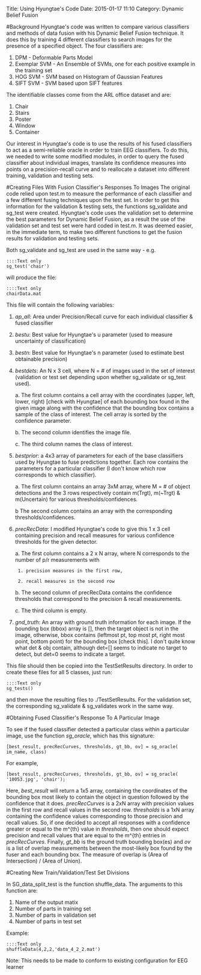 Title: Using Hyungtae's Code
Date: 2015-01-17 11:10
Category: Dynamic Belief Fusion

#Background
Hyungtae's code was written to compare various classifiers and methods of data fusion with his Dynamic Belief Fusion technique. It does this by training 4 different classifiers to search images for the presence of a specified object. The four classifiers are:

1. DPM - Deformable Parts Model
2. Exemplar SVM - An Ensemble of SVMs, one for each positive example in the training set
3. HOG SVM - SVM based on Histogram of Gaussian Features
4. SIFT SVM - SVM based upon SIFT features

The identifiable classes come from the ARL office dataset and are:

1. Chair
2. Stairs
3. Poster
4. Window
5. Container

Our interest in Hyungtae's code is to use the results of his fused classifiers to act as a semi-reliable oracle in order to train EEG classifiers. To do this, we needed to write some modified modules, in order to query the fused classifier about individual images, translate its confidence measures into points on a precision-recall curve and to reallocate a dataset into different training, validation and testing sets.

#Creating Files With Fusion Classifier's Responses To Images
The original code relied upon test.m to measure the performance of each classifier and a few different fusing techniques upon the test set. In order to get this information for the validation & testing sets, the functions sg_validate and sg_test were created. Hyungtae's code uses the validation set to determine the best parameters for Dynamic Belief Fusion, as a result the use of the validation set and test set were hard coded in test.m. It was deemed easier, in the immediate term, to make two different functions to get the fusion results for validation and testing sets. 

Both sg_validate and sg_test are used in the same way - e.g.

    ::::Text only
    sg_test('chair')

will produce the file:

    ::::Text only
    chairData.mat

This file will contain the following variables:


1. *ap_all*: Area under Precision/Recall curve for each individual classifier & fused classifier

2. *bestu*: Best value for Hyungtae's u parameter (used to measure uncertainty of classification)

3. *bestn*: Best value for Hyungtae's n parameter (used to estimate best obtainable precision)

4. *bestdets*: An N x 3 cell, where N = # of images used in the set of interest (validation or test set depending upon whether sg_validate or sg_test used). 
    
    a. The first column contains a cell array with the coordinates (upper, left, lower, right) [check with Hyungtae] of each bounding box found in the given image along with the confidence that the bounding box contains a sample of the class of interest. The cell array is sorted by the confidence parameter.

    b. The second column identifies the image file.

    c. The third column names the class of interest.

5. *bestprior*: a 4x3 array of parameters for each of the base classifiers used by Hyungtae to fuse predictions together. Each row contains the parameters for a particular classifier (I don't know which row corresponds to which classifier). 

    a. The first column contains an array 3xM array, where M = # of object detections and the 3 rows respectively contain m(Trgt), m(~Trgt) & m(Uncertain) for various thresholds/confidences. 

    b  The second column contains an array with the corresponding thresholds/confidences.

6. *precRecData*:  I modified Hyungtae's code to give this 1 x 3 cell containing precision and recall measures for various confidence thresholds for the given detector.

    a.  The first column contains a 2 x N array, where N corresponds to the number of p/r measurements with 

        1. precision measures in the first row, 

        2. recall measures in the second row 

    b. The second column of precRecData contains the confidence thresholds that correspond to the precision & recall measurements. 

    c. The third column is empty.

7. *gnd_truth*: An array with ground truth information for each image. If the bounding box (bbox) array is [], then the target object is not in the image, otherwise, bbox contains (leftmost pt, top most pt, right most point, bottom point) for the bounding box [check this]. I don't quite know what det & obj contain, although det=[] seems to indicate no target to detect, but det=0 seems to indicate a target.


This file should then be copied into the TestSetResults directory. In order to create these files for all 5 classes, just run:

    ::::Text only
    sg_tests()

and then move the resulting files to ./TestSetResults. For the validation set, the corresponding sg_validate & sg_validates work in the same way.

 
#Obtaining Fused Classifier's Response To A Particular Image

To see if the fused classifier detected a particular class within a particular image, use the function *sg_oracle*, which has this signature:

    [best_result, precRecCurves, thresholds, gt_bb, ov] = sg_oracle( im_name, class)

For example,

    [best_result, precRecCurves, thresholds, gt_bb, ov] = sg_oracle( '10053.jpg', 'chair');

Here, *best_result* will return a 1x5 array, containing the coordinates of the bounding box most likely to contain the object in question followed by the confidence that it does. *precRecCurves* is a 2xN array with precision values in the first row and recall values in the second row. *thresholds* is a 1xN array containing the confidence values corresponding to those precision and recall values. So, if one decided to accept all responses with a confidence greater or equal to the m^{th} value in *thresholds*, then one should expect precision and recall values that are equal to the m^{th} entries in *precRecCurves*. Finally, *gt_bb* is the ground truth bounding box(es) and *ov* is a list of overlap measurements between the most-likely box found by the fuser and each bounding box. The measure of overlap is (Area of Intersection) / (Area of Union).  

#Creating New Train/Validation/Test Set Divisions

In SG_data_split_test is the function shuffle_data. The arguments to this function are:

1. Name of the output matix
2. Number of parts in training set
3. Number of parts in validation set
4. Number of parts in test set


Example:

    ::::Text only
    shuffleData(4,2,2,'data_4_2_2.mat')

Note: This needs to be made to conform to existing configuration for EEG learner
